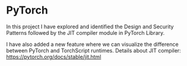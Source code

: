 # PyTorch
In this project I have explored and identified the Design and Security Patterns followed by the JIT compiler module in PyTorch Library.

I have also added a new feature where we can visualize the difference between PyTorch and TorchScript runtimes.
Details about JIT compiler: https://pytorch.org/docs/stable/jit.html

